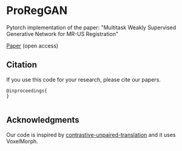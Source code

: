 

# ProRegGAN

Pytorch implementation of the paper: "Multitask Weakly Supervised Generative Network for MR-US Registration"

[Paper](https://ieeexplore.ieee.org/document/10546911) (open access)


## Citation
If you use this code for your research, please cite our papers.
```
@inproceedings{
}


```


## Acknowledgments
Our code is inspired by [contrastive-unpaired-translation](https://github.com/taesungp/contrastive-unpaired-translation) and it uses VoxelMorph.
